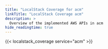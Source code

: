 ```yaml
---
title: "LocalStack Coverage for acm"
linkTitle: "LocalStack Coverage acm"
description: >
  Overview of the implemented AWS APIs in acm
hide_readingtime: true
---
```


{{< localstack_coverage service="acm" >}}

